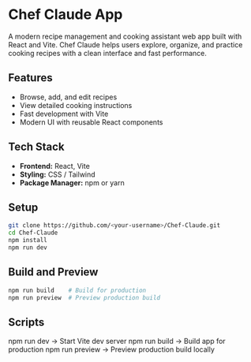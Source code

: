 # Chef Claude App

A modern recipe management and cooking assistant web app built with React and Vite. Chef Claude helps users explore, organize, and practice cooking recipes with a clean interface and fast performance.

## Features

- Browse, add, and edit recipes
- View detailed cooking instructions
- Fast development with Vite
- Modern UI with reusable React components

## Tech Stack

- **Frontend:** React, Vite  
- **Styling:** CSS / Tailwind  
- **Package Manager:** npm or yarn

## Setup

```bash
git clone https://github.com/<your-username>/Chef-Claude.git
cd Chef-Claude
npm install
npm run dev
```

## Build and Preview
```bash
npm run build    # Build for production
npm run preview  # Preview production build
```

## Scripts
npm run dev	-> Start Vite dev server
npm run build	-> Build app for production
npm run preview	-> Preview production build locally
